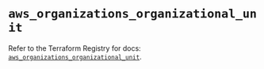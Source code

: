 # `aws_organizations_organizational_unit`

Refer to the Terraform Registry for docs: [`aws_organizations_organizational_unit`](https://registry.terraform.io/providers/hashicorp/aws/3.76.1/docs/resources/organizations_organizational_unit).
